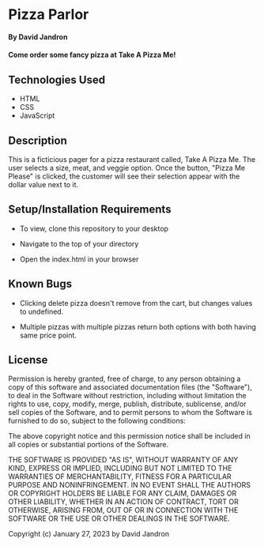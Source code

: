 # Pizza Parlor

#### By David Jandron

#### Come order some fancy pizza at Take A Pizza Me!

## Technologies Used

* HTML
* CSS
* JavaScript

## Description

This is a ficticious pager for a pizza restaurant called, Take A Pizza Me.  The user selects a size, meat, and veggie option. Once the button, "Pizza Me Please" is clicked, the customer will see their selection appear with the dollar value next to it. 

## Setup/Installation Requirements

* To view, clone this repository to your desktop

* Navigate to the top of your directory

* Open the index.html in your browser


## Known Bugs

* Clicking delete pizza doesn't remove from the cart, but changes values to undefined.

* Multiple pizzas with multiple pizzas return both options with both having same price point.

## License

Permission is hereby granted, free of charge, to any person obtaining a copy
of this software and associated documentation files (the "Software"), to deal
in the Software without restriction, including without limitation the rights
to use, copy, modify, merge, publish, distribute, sublicense, and/or sell
copies of the Software, and to permit persons to whom the Software is
furnished to do so, subject to the following conditions:

The above copyright notice and this permission notice shall be included in all
copies or substantial portions of the Software.

THE SOFTWARE IS PROVIDED "AS IS", WITHOUT WARRANTY OF ANY KIND, EXPRESS OR
IMPLIED, INCLUDING BUT NOT LIMITED TO THE WARRANTIES OF MERCHANTABILITY,
FITNESS FOR A PARTICULAR PURPOSE AND NONINFRINGEMENT. IN NO EVENT SHALL THE
AUTHORS OR COPYRIGHT HOLDERS BE LIABLE FOR ANY CLAIM, DAMAGES OR OTHER
LIABILITY, WHETHER IN AN ACTION OF CONTRACT, TORT OR OTHERWISE, ARISING FROM,
OUT OF OR IN CONNECTION WITH THE SOFTWARE OR THE USE OR OTHER DEALINGS IN THE
SOFTWARE.



Copyright (c) January 27, 2023 by David Jandron
